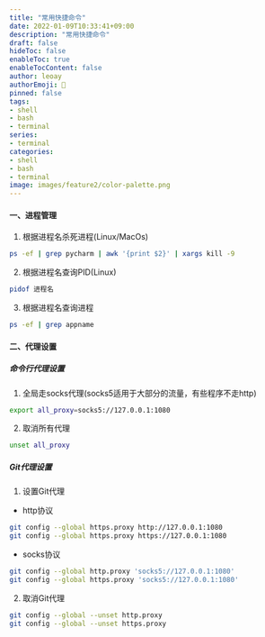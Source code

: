 ```yaml
---
title: "常用快捷命令"
date: 2022-01-09T10:33:41+09:00
description: "常用快捷命令"
draft: false
hideToc: false
enableToc: true
enableTocContent: false
author: leoay
authorEmoji: 🎅
pinned: false
tags:
- shell
- bash
- terminal
series:
- terminal
categories:
- shell
- bash
- terminal
image: images/feature2/color-palette.png
---
```


#### 一、进程管理
1. 根据进程名杀死进程(Linux/MacOs)
```bash
ps -ef | grep pycharm | awk '{print $2}' | xargs kill -9
```

2. 根据进程名查询PID(Linux)
```bash
pidof 进程名
```

3. 根据进程名查询进程
```bash
ps -ef | grep appname
```

#### 二、代理设置
##### 命令行代理设置
1. 全局走socks代理(socks5适用于大部分的流量，有些程序不走http)
```bash
export all_proxy=socks5://127.0.0.1:1080
```

2. 取消所有代理
```bash
unset all_proxy
```

##### Git代理设置
1. 设置Git代理

* http协议
```bash
git config --global https.proxy http://127.0.0.1:1080
git config --global https.proxy https://127.0.0.1:1080
```

* socks协议
```bash
git config --global http.proxy 'socks5://127.0.0.1:1080'
git config --global https.proxy 'socks5://127.0.0.1:1080'
```

2. 取消Git代理
```bash
git config --global --unset http.proxy
git config --global --unset https.proxy
```
